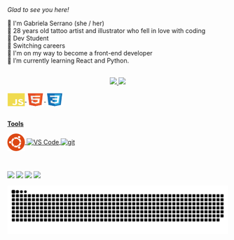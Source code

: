 ##
*Glad to see you here!*

 :small_orange_diamond: I'm Gabriela Serrano (she / her) <br>
 :small_orange_diamond: 28 years old tattoo artist and illustrator who fell in love with coding <br>
 :small_orange_diamond: Dev Student <br>
 :small_orange_diamond: Switching careers <br>
 :small_orange_diamond: I'm on my way to become a front-end developer <br>
 :small_red_triangle_down: I’m currently learning React and Python.
 
##
<div align="center">
  <a href="https://github.com/gbrlserrano">
  <img height="170em" src="https://github-readme-stats.vercel.app/api?username=gbrlserrano&show_icons=true&theme=dracula&include_all_commits=true&count_private=true"/>
  <img height="170em" src="https://github-readme-stats.vercel.app/api/top-langs/?username=gbrlserrano&layout=compact&langs_count=7&theme=dracula"/>
</div>
  
<div style="display: inline_block"><br>
  <img align="center" alt="Js" height="30" width="40" src="https://raw.githubusercontent.com/devicons/devicon/master/icons/javascript/javascript-plain.svg">
  <img align="center" alt="HTML" height="30" width="40" src="https://raw.githubusercontent.com/devicons/devicon/master/icons/html5/html5-original.svg">
  <img align="center" alt="CSS" height="30" width="40" src="https://raw.githubusercontent.com/devicons/devicon/master/icons/css3/css3-original.svg">
</div>
<br> 

 **Tools**
 <div style="display:inline_block">
  <img align="center" alt="Ubuntu" width="40" src="https://raw.githubusercontent.com/github/explore/master/topics/ubuntu/ubuntu.png">
  <img align="center" alt="VS Code" width="40" src="https://img.icons8.com/fluent/48/000000/visual-studio-code-2019.png">
  <img align="center" alt="git" width="40" src="https://cdn.jsdelivr.net/gh/devicons/devicon/icons/git/git-original.svg">
</div>
 
<br>

##
 
<div> 
  <a href="https://instagram.com/gabsrrn" target="_blank"><img src="https://img.shields.io/badge/-Instagram-%23E4405F?style=for-the-badge&logo=instagram&logoColor=white" target="_blank"></a>
  <a href="https://www.twitter.com/gbrlsrrn_" target="_blank"><img src="https://img.shields.io/badge/Twitter-1DA1F2?style=for-the-badge&logo=twitter&logoColor=white" target="_blank"></a> 
 	<a href = "mailto:fgabriela93@gmail.com"><img src="https://img.shields.io/badge/Gmail-D14836?style=for-the-badge&logo=gmail&logoColor=white" target="_blank"></a>
  <a href="https://www.linkedin.com/in/gbrlserrano" target="_blank"><img src="https://img.shields.io/badge/-LinkedIn-%230077B5?style=for-the-badge&logo=linkedin&logoColor=white" target="_blank"></a> 
  
 ![Snake animation](https://github.com/gbrlserrano/gbrlserrano/blob/output/github-contribution-grid-snake.svg)
 
</div>
  
<!---
gbrlserrano/gbrlserrano is a ✨ special ✨ repository because its `README.md` (this file) appears on your GitHub profile.
You can click the Preview link to take a look at your changes.
--->
